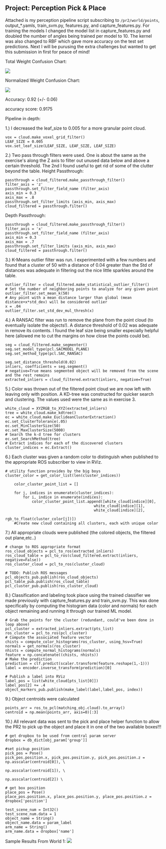 ## Project: Perception Pick & Place

Attached is my perception pipeline script subscribing to `/pr2/world/points`, output_*.yamls, train_svm.py, features.py, and capture_features.py.  For training the models I changed the model list in capture_features.py and doubled the number of angles being trained per model to 10.  The kernel was also changed to RBF which gave more accuracy on the test set predictions. Next I will be purusing the extra challenges but wanted to get this submission in first for peace of mind!

Total Weight Confusion Chart:

![](images/tot_weights.png)

Normalized Weight Confusion Chart:

![](images/norm_weights.png)

Accuracy: 0.92 (+/- 0.06)

accuracy score: 0.9175



Pipeline in depth:

1.) I decreased the leaf_size to 0.005 for a more granular point cloud.
```
vox = cloud.make_voxel_grid_filter()
LEAF_SIZE = 0.005
vox.set_leaf_size(LEAF_SIZE, LEAF_SIZE, LEAF_SIZE)
```

2.) Two pass through filters were used.  One is about the same as the exercise's along the Z axis to filter out unused data below and above a certain threshold.  The 2nd I found useful to get rid of some of the clutter beyond the table.
Height Passthrough:
```
passthrough = cloud_filtered.make_passthrough_filter()
filter_axis = 'z'
passthrough.set_filter_field_name (filter_axis)
axis_min = 0.3
axis_max = .8
passthrough.set_filter_limits (axis_min, axis_max)
cloud_filtered = passthrough.filter()
```
Depth Passthrough:
```
passthrough = cloud_filtered.make_passthrough_filter()
filter_axis = 'x'
passthrough.set_filter_field_name (filter_axis)
axis_min = 0.3
axis_max = .7
passthrough.set_filter_limits (axis_min, axis_max)
cloud_filtered = passthrough.filter()
```

3.) K-Means outlier filter was run.  I experimented with a few numbers and found that a cluster of 50 with a distance of 0.04 greater than the Std of distances was adequate in filtering out the nice little sparkles around the table.
```
outlier_filter = cloud_filtered.make_statistical_outlier_filter()
# Set the number of neighboring points to analyze for any given point
outlier_filter.set_mean_k(50)
# Any point with a mean distance larger than global (mean distance+x*std_dev) will be considered outlier
x = .04
outlier_filter.set_std_dev_mul_thresh(x)
```
4.) A RANSAC filter was run to remove the plane from the point cloud (to eventually isolate the objects!).  A distance threshold of 0.02 was adequate in remove its contents.  I found the leaf size being smaller especially helpful here (allowed me to cut the margins on how close the points could be).
```
seg = cloud_filtered.make_segmenter()
seg.set_model_type(pcl.SACMODEL_PLANE)
seg.set_method_type(pcl.SAC_RANSAC)

seg.set_distance_threshold(0.02)
inliers, coefficients = seg.segment()
# negative=True means segmented object will be removed from the scene and the rest remains
extracted_inliers = cloud_filtered.extract(inliers, negative=True)
```

5.) Color was thrown out of the filtered point cloud we are now left with leaving only with position.  A KD-tree was constructed for quicker search and clustering.  The values used were the same as in exercise 3.
```
white_cloud = XYZRGB_to_XYZ(extracted_inliers)
tree = white_cloud.make_kdtree()
ec = white_cloud.make_EuclideanClusterExtraction()
ec.set_ClusterTolerance(.05)
ec.set_MinClusterSize(50)
ec.set_MaxClusterSize(5000)
# Search the k-d tree for clusters
ec.set_SearchMethod(tree)
# Extract indices for each of the discovered clusters
cluster_indices = ec.Extract()
```
6.) Each cluster was given a random color to distinguish when published to the appropriate ROS subscriber to view in RViz.
```
# utility function provides by the big boys
cluster_color = get_color_list(len(cluster_indices))

    color_cluster_point_list = []

    for j, indices in enumerate(cluster_indices):
        for i, indice in enumerate(indices):
            color_cluster_point_list.append([white_cloud[indice][0],
                                        white_cloud[indice][1],
                                        white_cloud[indice][2],
                                         rgb_to_float(cluster_color[j])])
    #Create new cloud containing all clusters, each with unique color
```

7.) All appropriate clouds were published (the colored objects, the filtered out plane,etc..)
```
# change to ROS appropriate format
ros_cloud_objects = pcl_to_ros(extracted_inliers)
ros_cloud_table = pcl_to_ros(cloud_filtered.extract(inliers, negative=False))
ros_cluster_cloud = pcl_to_ros(cluster_cloud)

# TODO: Publish ROS messages
pcl_objects_pub.publish(ros_cloud_objects)
pcl_table_pub.publish(ros_cloud_table)
pcl_cluster_pub.publish(ros_cluster_cloud)
```
8.) Classification and labeling took place using the trained classifier we made previously with capture_features.py and train_svm.py.  This was done specifically by computing the histogram data (color and normals) for each object remaining and running it through our trained ML model.
```
# Grab the points for the cluster (redundant, could've been done in loop above)
pcl_cluster = extracted_inliers.extract(pts_list)
ros_cluster = pcl_to_ros(pcl_cluster)
# Compute the associated feature vector
chists = compute_color_histograms(ros_cluster, using_hsv=True)
normals = get_normals(ros_cluster)
nhists = compute_normal_histograms(normals)
feature = np.concatenate((chists, nhists))
# Make the prediction
prediction = clf.predict(scaler.transform(feature.reshape(1,-1)))
label = encoder.inverse_transform(prediction)[0]

# Publish a label into RViz
label_pos = list(white_cloud[pts_list[0]])
label_pos[2] += .4
object_markers_pub.publish(make_label(label,label_pos, index))
```
9.) Object centroids were calculated
```
points_arr = ros_to_pcl(matching_obj.cloud).to_array()
centroid = np.mean(points_arr, axis=0)[:3]
```
10.) All relevant data was sent to the pick and place helper function to allow the PR2 to pick up the object and place it in one of the two available boxes!!!
```
# get dropbox to be used from central param server
dropbox = db_dict[obj_param['group']]

#set pickup position
pick_pos = Pose()
pick_pos.position.x, pick_pos.position.y, pick_pos.position.z = np.asscalar(centroid[0]), \
                                                                      np.asscalar(centroid[1]), \
                                                                      np.asscalar(centroid[2]) \

# get box position
place_pos = Pose()
place_pos.position.x, place_pos.position.y, place_pos.position.z = dropbox['position']

test_scene_num = Int32()
test_scene_num.data = 1
object_name = String()
object_name.data = param_label
arm_name = String()
arm_name.data = dropbox['name']
```

Sample Results From World 1:
![](images/world1.png)
